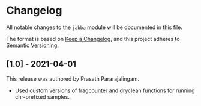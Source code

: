 # Changelog

All notable changes to the `jabba` module will be documented in this file.

The format is based on [Keep a Changelog](https://keepachangelog.com/en/1.0.0/),
and this project adheres to [Semantic Versioning](https://semver.org/spec/v2.0.0.html).

## [1.0] - 2021-04-01

This release was authored by Prasath Pararajalingam.

- Used custom versions of fragcounter and dryclean functions for running chr-prefixed
  samples.
